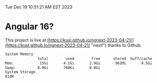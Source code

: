 Tue Dec 19 10:51:21 AM EST 2023

# Angular 16?


This project is live at [https://kusl.github.io/ngnext-2023-04-21/](https://kusl.github.io/ngnext-2023-04-21/ "next!") thanks to Github.

```bash
System Memory
               total        used        free      shared  buff/cache   available
Mem:            15Gi       4.1Gi       2.9Gi       961Mi       9.5Gi        11Gi
Swap:          8.0Gi       768Ki       8.0Gi
System Storage
814M	.
```
```bash
